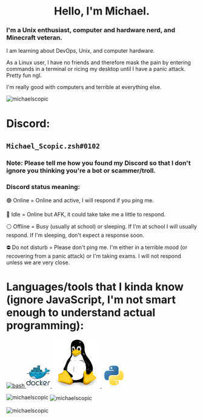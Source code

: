 <h1 align="center">Hello, I'm Michael. </h3>

### I'm a Unix enthusiast, computer and hardware nerd, and Minecraft veteran.
 I am learning about DevOps, Unix, and computer hardware.

 As a Linux user, I have no friends and therefore mask the pain by entering commands in a terminal or ricing my desktop until I have a panic attack. Pretty fun ngl.

 I'm really good with computers and terrible at everything else.

<p align="left"> <img src="https://komarev.com/ghpvc/?username=michaelscopic&label=Profile%20views&color=b16286&style=flat-square" alt="michaelscopic" /> </p>

# Discord:
## `Michael_Scopic.zsh#0102`
### **Note: Please tell me how you found my Discord so that I don't ignore you thinking you're a bot or scammer/troll.**
  
### Discord status meaning:
  
🟢 Online = Online and active, I will respond if you ping me.
  
🌙 Idle = Online but AFK, it could take take me a little to respond.
  
⚪ Offline = Busy (usually at school) or sleeping. If I'm at school I will usually respond. If I'm sleeping, don't expect a response soon.
  
⛔ Do not disturb = Please don't ping me. I'm either in a terrible mood (or recovering from a panic attack) or I'm taking exams. I will not respond unless we are very close.

# Languages/tools that I kinda know (ignore JavaScript, I'm not smart enough to understand actual programming):
<p align="left"> <a href="https://www.gnu.org/software/bash/" target="_blank" rel="noreferrer"> <img src="https://www.vectorlogo.zone/logos/gnu_bash/gnu_bash-icon.svg" alt="bash" width="64" height="64"/> </a> <a href="https://www.docker.com/" target="_blank" rel="noreferrer"> <img src="https://raw.githubusercontent.com/devicons/devicon/master/icons/docker/docker-original-wordmark.svg" alt="docker" width="64" height="64"/> </a> <a href="https://www.linux.org/" target="_blank" rel="noreferrer"> <img src="https://raw.githubusercontent.com/devicons/devicon/master/icons/linux/linux-original.svg" alt="linux" width="128" height="128"/> </a> <a href="https://www.python.org" target="_blank" rel="noreferrer"> <img src="https://raw.githubusercontent.com/devicons/devicon/master/icons/python/python-original.svg" alt="python" width="64" height="64"/> </a> </p>

<p><img align="left" src="https://github-readme-stats.vercel.app/api/top-langs?username=michaelscopic&show_icons=true&theme=tokyonight&locale=en&layout=compact" alt="michaelscopic" /></p>

<p>&nbsp;<img align="center" src="https://github-readme-stats.vercel.app/api?username=michaelscopic&show_icons=true&theme=tokyonight&locale=en" alt="michaelscopic" /></p>

<p><img align="center" src="https://github-readme-streak-stats.herokuapp.com/?user=michaelscopic&theme=dark" alt="michaelscopic" /></p>

